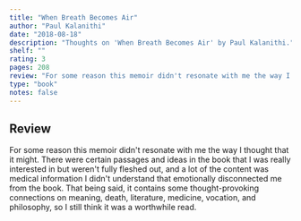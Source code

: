 ```yaml
---
title: "When Breath Becomes Air"
author: "Paul Kalanithi"
date: "2018-08-18"
description: "Thoughts on 'When Breath Becomes Air' by Paul Kalanithi."
shelf: ""
rating: 3
pages: 208
review: "For some reason this memoir didn't resonate with me the way I thought that it might. There were certain passages and ideas in the book that I was really interested in but weren't fully fleshed out, and a lot of the content was medical information I didn't understand that emotionally disconnected me from the book. That being said, it contains some thought-provoking connections on meaning, death, literature, medicine, vocation, and philosophy, so I still think it was a worthwhile read."
type: "book"
notes: false
---
```


## Review

For some reason this memoir didn't resonate with me the way I thought that it might. There were certain passages and ideas in the book that I was really interested in but weren't fully fleshed out, and a lot of the content was medical information I didn't understand that emotionally disconnected me from the book. That being said, it contains some thought-provoking connections on meaning, death, literature, medicine, vocation, and philosophy, so I still think it was a worthwhile read.
